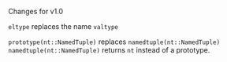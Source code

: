 Changes for v1.0

`eltype` replaces the name `valtype`

`prototype(nt::NamedTuple)` replaces `namedtuple(nt::NamedTuple)`
`namedtuple(nt::NamedTuple)` returns `nt` instead of a prototype.

